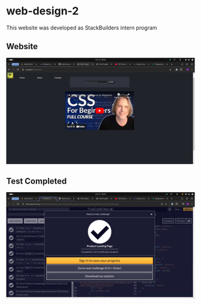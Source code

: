 # web-design-2

This website was developed as StackBuilders intern program

## Website
![alt text](images/wep-page-2.png)

## Test Completed
![alt text](images/web-passed.png)